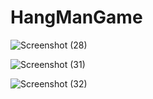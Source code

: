 # HangManGame

![Screenshot (28)](https://github.com/NarendraKumarMadireddy/HangManGame/assets/95516178/32713c52-934b-4d8b-8c6c-4498536ce012)




![Screenshot (31)](https://github.com/NarendraKumarMadireddy/HangManGame/assets/95516178/f0c404f0-a1c6-4b28-870f-7eff5f1df5e6)




![Screenshot (32)](https://github.com/NarendraKumarMadireddy/HangManGame/assets/95516178/52d77957-5950-41b1-9c76-2f58ac2cc4a4)
